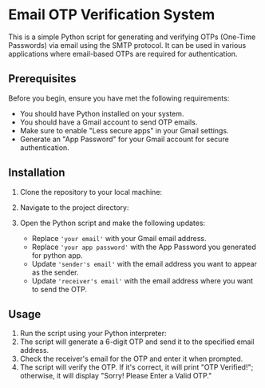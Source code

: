# Email OTP Verification System

This is a simple Python script for generating and verifying OTPs (One-Time Passwords) via email using the SMTP protocol. It can be used in various applications where email-based OTPs are required for authentication.

## Prerequisites

Before you begin, ensure you have met the following requirements:

- You should have Python installed on your system.
- You should have a Gmail account to send OTP emails.
- Make sure to enable "Less secure apps" in your Gmail settings.
- Generate an "App Password" for your Gmail account for secure authentication.

## Installation

1. Clone the repository to your local machine:
2. Navigate to the project directory:
3. Open the Python script and make the following updates:

   - Replace `'your email'` with your Gmail email address.
   - Replace `'your app password'` with the App Password you generated for python app.
   - Update `'sender's email'` with the email address you want to appear as the sender.
   - Update `'receiver's email'` with the email address where you want to send the OTP.

## Usage

1. Run the script using your Python interpreter:
2. The script will generate a 6-digit OTP and send it to the specified email address.
3. Check the receiver's email for the OTP and enter it when prompted.
4. The script will verify the OTP. If it's correct, it will print "OTP Verified!"; otherwise, it will display "Sorry! Please Enter a Valid OTP."
